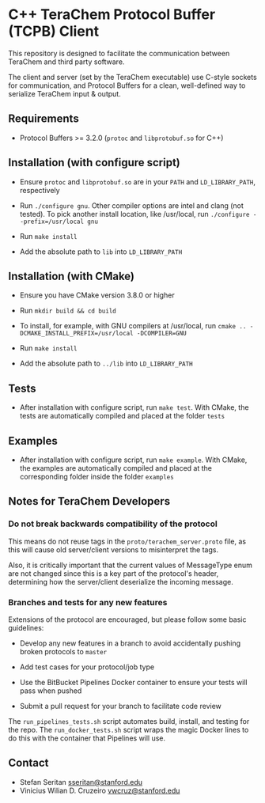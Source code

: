 # C++ TeraChem Protocol Buffer (TCPB) Client #

This repository is designed to facilitate the communication between TeraChem and third party software.

The client and server (set by the TeraChem executable) use C-style sockets for communication, and Protocol Buffers for a clean, well-defined way to serialize TeraChem input & output.

## Requirements

* Protocol Buffers >= 3.2.0 (`protoc` and `libprotobuf.so` for C++)

## Installation (with configure script)

* Ensure `protoc` and `libprotobuf.so` are in your `PATH` and `LD_LIBRARY_PATH`, respectively

* Run `./configure gnu`. Other compiler options are intel and clang (not tested). To pick another install location, like /usr/local, run `./configure --prefix=/usr/local gnu`

* Run `make install`

* Add the absolute path to `lib` into `LD_LIBRARY_PATH`

## Installation (with CMake)

* Ensure you have CMake version 3.8.0 or higher

* Run `mkdir build && cd build`

* To install, for example, with GNU compilers at /usr/local, run `cmake .. -DCMAKE_INSTALL_PREFIX=/usr/local -DCOMPILER=GNU`

* Run `make install`

* Add the absolute path to `../lib` into `LD_LIBRARY_PATH`

## Tests

* After installation with configure script, run `make test`. With CMake, the tests are automatically compiled and placed at the folder `tests`

## Examples

* After installation with configure script, run `make example`. With CMake, the examples are automatically compiled and placed at the corresponding folder inside the folder `examples`

## Notes for TeraChem Developers

### Do not break backwards compatibility of the protocol

This means do not reuse tags in the `proto/terachem_server.proto` file,
as this will cause old server/client versions to misinterpret the tags.

Also, it is critically important that the current values of MessageType enum
are not changed since this is a key part of the protocol's header,
determining how the server/client deserialize the incoming message.

### Branches and tests for any new features

Extensions of the protocol are encouraged, but please follow some basic guidelines:

* Develop any new features in a branch to avoid accidentally pushing broken protocols to `master`

* Add test cases for your protocol/job type

* Use the BitBucket Pipelines Docker container to ensure your tests will pass when pushed

* Submit a pull request for your branch to facilitate code review

The `run_pipelines_tests.sh` script automates build, install, and testing for the repo.
The `run_docker_tests.sh` script wraps the magic Docker lines to do this with the container that Pipelines will use.

## Contact

* Stefan Seritan <sseritan@stanford.edu>
* Vinicius Wilian D. Cruzeiro <vwcruz@stanford.edu>